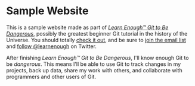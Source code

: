# Sample Website
This is a sample website made as part of
[*Learn Enough™ Git to Be Dangerous*](http://learnenough.com/git-tutorial), possibly the greatest beginner Git tutorial in the history of the Universe.
You should totally [check it out](http://learnenough.com/git-tutorial), and be sure to [join the email list](http://learnenough.com/#email_list) and
[follow @learnenough](http://twitter.com/learnenough) on Twitter.

After finishing *Learn Enough™ Git to Be Dangerous*, I'll know enough Git to be *dangerous*. This means I'll be able to use Git to track changes in my projects, back up data, share my work with others, and collaborate with programmers and other users of Git.